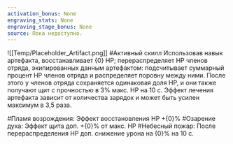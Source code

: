 ```yaml
---
activation_bonus: None
engraving_stats: None
engraving_stage_bonus: None
source: Пока недоступно.
---
```

![[Temp/Placeholder_Artifact.png]]
#Активный скилл
Использовав навык артефакта, восстанавливает {0} HP; перераспределяет HP членов отряда, экипированных данным артефактом: подсчитывает суммарный процент HP членов отряда и распределяет поровну между ними. После этого у членов отряда сохраняется одинаковая доля HP, и они также получают щит с прочностью в 3% макс. HP на 10 с. 
Эффект лечения артефакта зависит от количества зарядок и может быть усилен максимум в 3,5 раза.

#Пламя возрождения: 
Эффект восстановления HP +{0}%
#Озарение духа: 
Эффект щита доп. +{0}% от макс. HP
#Небесный пожар: 
После перераспределения HP доп. снижение урона на {0}% на 10 с.
